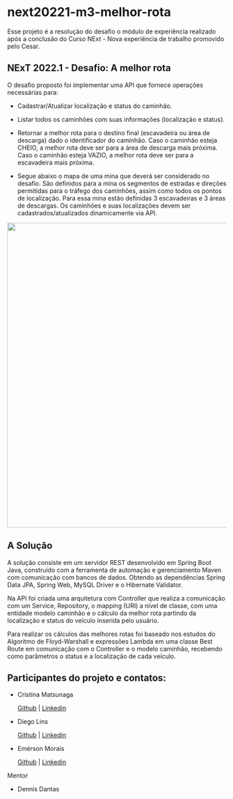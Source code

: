 # next20221-m3-melhor-rota

Esse projeto é a resolução do desafio o módulo de experiência realizado após a conclusão do Curso NExt - Nova experiência de trabalho promovido pelo Cesar.

## NExT 2022.1 - Desafio: A melhor rota

O desafio proposto foi implementar uma API que fornece operações necessárias para:


- Cadastrar/Atualizar localização e status do caminhão.

- Listar todos os caminhões com suas informações (localização e status).

- Retornar a melhor rota para o destino final (escavadeira ou área de descarga) dado o identificador do caminhão. Caso o caminhão esteja CHEIO, a melhor rota deve ser para a área de descarga mais próxima. Caso o caminhão esteja VAZIO, a melhor rota deve ser para a escavadeira mais próxima.

- Segue abaixo o mapa de uma mina que deverá ser considerado no desafio. São definidos para a mina os segmentos de estradas e direções permitidas para o tráfego dos caminhões, assim como todos os pontos de localização. Para essa mina estão definidas 3 escavadeiras e 3 áreas de descargas. Os caminhões e suas localizações devem ser cadastrados/atualizados dinamicamente via API.

<div align="center">
<img src="https://user-images.githubusercontent.com/104402971/176017558-4052cc07-b9a5-428d-8dc0-013f206f640a.png" width="700px" />
</div>

## A Solução

A solução consiste em um servidor REST desenvolvido em Spring Boot Java, construído com a ferramenta de automação e gerenciamento Maven com comunicação com bancos de dados. Obtendo as dependências Spring Data JPA, Spring Web, MySQL Driver e o Hibernate Validator.

Na API  foi criada uma arquitetura com Controller que realiza a comunicação com um Service, Repository, o mapping (URI) a nível de classe, com uma entidade modelo caminhão e o cálculo da melhor rota partindo da localização e status do veículo inserida pelo usuário. 

Para realizar os cálculos das melhores rotas foi baseado nos estudos do Algoritmo de Floyd-Warshall e expressões Lambda em uma classe Best Route em comunicação com o Controller e o modelo caminhão, recebendo como parâmetros o status e a localização de cada veículo.

## Participantes do projeto e contatos:

- Cristina Matsunaga <div>
 [Github](https://github.com/criismnaga) | [Linkedin](https://www.linkedin.com/in/cristina-matsunaga-7992394b/)

- Diego Lins <div>
[Github](https://github.com/diegolins13) | [Linkedin](https://www.linkedin.com/in/in/diegolins13/)

- Emérson Morais <div>
[Github](https://github.com/EmersonRodrigoMorais) | [Linkedin](https://www.linkedin.com/in/%C3%A9merson-rodrigo-morais-34aa0651//)

Mentor

- Dennis Dantas

  
